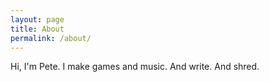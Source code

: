 ```yaml
---
layout: page
title: About
permalink: /about/
---
```


Hi, I'm Pete. I make games and music. And write. And shred.
